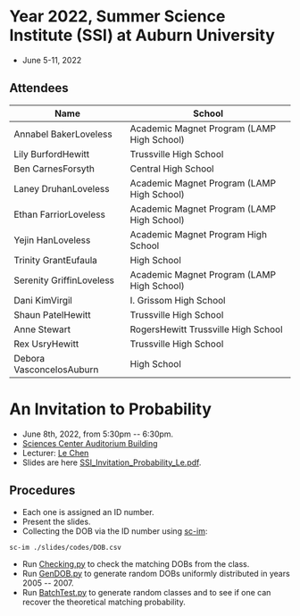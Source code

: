# Year 2022, Summer Science Institute (SSI) at Auburn University
* June 5-11, 2022

## Attendees

| Name                     | School                                     |
|--------------------------|--------------------------------------------|
| Annabel BakerLoveless    | Academic Magnet Program (LAMP High School) |
| Lily BurfordHewitt       | Trussville High School                     |
| Ben CarnesForsyth        | Central High School                        |
| Laney DruhanLoveless     | Academic Magnet Program (LAMP High School) |
| Ethan FarriorLoveless    | Academic Magnet Program (LAMP High School) |
| Yejin HanLoveless        | Academic Magnet Program High School        |
| Trinity GrantEufaula     | High School                                |
| Serenity GriffinLoveless | Academic Magnet Program (LAMP High School) |
| Dani KimVirgil           | I. Grissom High School                     |
| Shaun PatelHewitt        | Trussville High School                     |
| Anne Stewart             | RogersHewitt Trussville High School        |
| Rex UsryHewitt           | Trussville High School                     |
| Debora VasconcelosAuburn | High School                                |

# An Invitation to Probability
* June 8th, 2022, from 5:30pm -- 6:30pm.
* [Sciences Center Auditorium Building](https://calendar.auburn.edu/sciences_center_auditorium_bldg_603)
* Lecturer: [Le Chen](http://webhome.auburn.edu/~lzc0090/)
* Slides are here [SSI_Invitation_Probability_Le.pdf](./slides/SSI_Invitation_Probability_Le.pdf).

## Procedures
* Each one is assigned an ID number.
* Present the slides.
* Collecting the DOB via the ID number using [sc-im](https://github.com/andmarti1424/sc-im):
```
sc-im ./slides/codes/DOB.csv
```
* Run [Checking.py](./slides/codes/Checking.py) to check the matching DOBs from the class.
* Run [GenDOB.py](./slides/codes/GenDOB.py) to generate random DOBs uniformly distributed in years
  2005 -- 2007.
* Run [BatchTest.py](./slides/codes/BatchTest.py) to generate random classes and to see if one can
  recover the theoretical matching probability.

